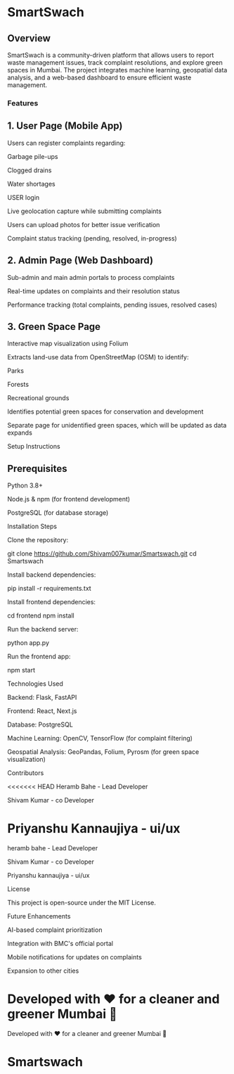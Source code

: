 <h1>SmartSwach</h1>

<h2>Overview</h2>

SmartSwach is a community-driven platform that allows users to report waste management issues, track complaint resolutions, and explore green spaces in Mumbai. The project integrates machine learning, geospatial data analysis, and a web-based dashboard to ensure efficient waste management.

<h3>Features</h3>

<h2>1. User Page (Mobile App)</h2>

Users can register complaints regarding:

Garbage pile-ups

Clogged drains

Water shortages

USER login

Live geolocation capture while submitting complaints

Users can upload photos for better issue verification

Complaint status tracking (pending, resolved, in-progress)

<h2>2. Admin Page (Web Dashboard)</h2>

Sub-admin and main admin portals to process complaints

Real-time updates on complaints and their resolution status

Performance tracking (total complaints, pending issues, resolved cases)

<h2>3. Green Space Page</h2>

Interactive map visualization using Folium

Extracts land-use data from OpenStreetMap (OSM) to identify:

Parks

Forests

Recreational grounds

Identifies potential green spaces for conservation and development

Separate page for unidentified green spaces, which will be updated as data expands

Setup Instructions

<h2>Prerequisites</h2>

Python 3.8+

Node.js & npm (for frontend development)

PostgreSQL (for database storage)

Installation Steps

Clone the repository:

git clone https://github.com/Shivam007kumar/Smartswach.git
cd Smartswach

Install backend dependencies:

pip install -r requirements.txt

Install frontend dependencies:

cd frontend
npm install

Run the backend server:

python app.py

Run the frontend app:

npm start

Technologies Used

Backend: Flask, FastAPI

Frontend: React, Next.js

Database: PostgreSQL

Machine Learning: OpenCV, TensorFlow (for complaint filtering)

Geospatial Analysis: GeoPandas, Folium, Pyrosm (for green space visualization)

Contributors

<<<<<<< HEAD
Heramb Bahe - Lead Developer

Shivam Kumar - co Developer

Priyanshu Kannaujiya - ui/ux
=======
heramb bahe - Lead Developer

Shivam Kumar - co Developer

Priyanshu kannaujiya - ui/ux


License

This project is open-source under the MIT License.

Future Enhancements

AI-based complaint prioritization

Integration with BMC's official portal

Mobile notifications for updates on complaints

Expansion to other cities


Developed with ❤ for a cleaner and greener Mumbai 🌱
=======
Developed with ❤️ for a cleaner and greener Mumbai 🌱

# Smartswach
